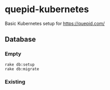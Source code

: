 # quepid-kubernetes

Basic Kubernetes setup for https://quepid.com/

## Database

### Empty

```
rake db:setup
rake db:migrate

```

### Existing
